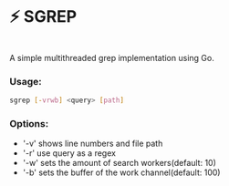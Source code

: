 # ⚡️ SGREP
<br>
A simple multithreaded grep implementation using Go.

### Usage:

```bash
sgrep [-vrwb] <query> [path]
```

### Options:
- '-v' shows line numbers and file path
- '-r' use query as a regex
- '-w' sets the amount of search workers(default: 10)
- '-b' sets the buffer of the work channel(default: 100)